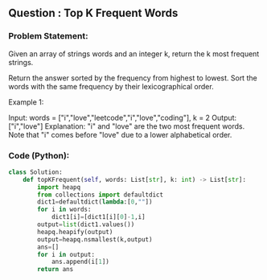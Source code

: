 ## Question : Top K Frequent Words

### Problem Statement:
Given an array of strings words and an integer k, return the k most frequent strings.

Return the answer sorted by the frequency from highest to lowest. Sort the words with the same frequency by their lexicographical order.

Example 1:

Input: words = ["i","love","leetcode","i","love","coding"], k = 2
Output: ["i","love"]
Explanation: "i" and "love" are the two most frequent words.
Note that "i" comes before "love" due to a lower alphabetical order.
### Code (Python):
```python
class Solution:
    def topKFrequent(self, words: List[str], k: int) -> List[str]:
        import heapq
        from collections import defaultdict
        dict1=defaultdict(lambda:[0,""])
        for i in words:
            dict1[i]=[dict1[i][0]-1,i]
        output=list(dict1.values())
        heapq.heapify(output)
        output=heapq.nsmallest(k,output)
        ans=[]
        for i in output:
            ans.append(i[1])
        return ans
